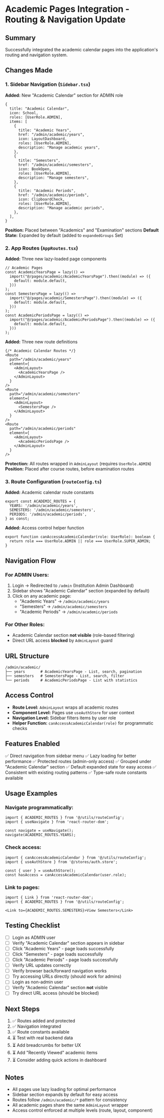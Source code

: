 # Academic Pages Integration - Routing & Navigation Update

## Summary
Successfully integrated the academic calendar pages into the application's routing and navigation system.

## Changes Made

### 1. Sidebar Navigation (`Sidebar.tsx`)
**Added:** New "Academic Calendar" section for ADMIN role

```tsx
{
  title: "Academic Calendar",
  icon: School,
  roles: [UserRole.ADMIN],
  items: [
    {
      title: "Academic Years",
      href: "/admin/academic/years",
      icon: LayoutDashboard,
      roles: [UserRole.ADMIN],
      description: "Manage academic years",
    },
    {
      title: "Semesters",
      href: "/admin/academic/semesters",
      icon: BookOpen,
      roles: [UserRole.ADMIN],
      description: "Manage semesters",
    },
    {
      title: "Academic Periods",
      href: "/admin/academic/periods",
      icon: ClipboardCheck,
      roles: [UserRole.ADMIN],
      description: "Manage academic periods",
    },
  ],
}
```

**Position:** Placed between "Academics" and "Examination" sections
**Default State:** Expanded by default (added to `expandedGroups` Set)

### 2. App Routes (`AppRoutes.tsx`)
**Added:** Three new lazy-loaded page components

```tsx
// Academic Pages
const AcademicYearsPage = lazy(() =>
  import("@/pages/academic/AcademicYearsPage").then((module) => ({
    default: module.default,
  }))
);
const SemestersPage = lazy(() =>
  import("@/pages/academic/SemestersPage").then((module) => ({
    default: module.default,
  }))
);
const AcademicPeriodsPage = lazy(() =>
  import("@/pages/academic/AcademicPeriodsPage").then((module) => ({
    default: module.default,
  }))
);
```

**Added:** Three new route definitions

```tsx
{/* Academic Calendar Routes */}
<Route
  path="/admin/academic/years"
  element={
    <AdminLayout>
      <AcademicYearsPage />
    </AdminLayout>
  }
/>
<Route
  path="/admin/academic/semesters"
  element={
    <AdminLayout>
      <SemestersPage />
    </AdminLayout>
  }
/>
<Route
  path="/admin/academic/periods"
  element={
    <AdminLayout>
      <AcademicPeriodsPage />
    </AdminLayout>
  }
/>
```

**Protection:** All routes wrapped in `AdminLayout` (requires `UserRole.ADMIN`)
**Position:** Placed after course routes, before examination routes

### 3. Route Configuration (`routeConfig.ts`)
**Added:** Academic calendar route constants

```tsx
export const ACADEMIC_ROUTES = {
  YEARS: '/admin/academic/years',
  SEMESTERS: '/admin/academic/semesters',
  PERIODS: '/admin/academic/periods',
} as const;
```

**Added:** Access control helper function

```tsx
export function canAccessAcademicCalendar(role: UserRole): boolean {
  return role === UserRole.ADMIN || role === UserRole.SUPER_ADMIN;
}
```

## Navigation Flow

### For ADMIN Users:
1. Login → Redirected to `/admin` (Institution Admin Dashboard)
2. Sidebar shows "Academic Calendar" section (expanded by default)
3. Click on any academic page:
   - "Academic Years" → `/admin/academic/years`
   - "Semesters" → `/admin/academic/semesters`
   - "Academic Periods" → `/admin/academic/periods`

### For Other Roles:
- Academic Calendar section **not visible** (role-based filtering)
- Direct URL access **blocked** by `AdminLayout` guard

## URL Structure
```
/admin/academic/
├── years       # AcademicYearsPage - List, search, pagination
├── semesters   # SemestersPage - List, search, filter
└── periods     # AcademicPeriodsPage - List with statistics
```

## Access Control
- **Route Level:** `AdminLayout` wraps all academic routes
- **Component Level:** Pages use `useAuthStore` for user context
- **Navigation Level:** Sidebar filters items by user role
- **Helper Function:** `canAccessAcademicCalendar(role)` for programmatic checks

## Features Enabled
✅ Direct navigation from sidebar menu
✅ Lazy loading for better performance
✅ Protected routes (admin-only access)
✅ Grouped under "Academic Calendar" section
✅ Default expanded state for easy access
✅ Consistent with existing routing patterns
✅ Type-safe route constants available

## Usage Examples

### Navigate programmatically:
```tsx
import { ACADEMIC_ROUTES } from '@/utils/routeConfig';
import { useNavigate } from 'react-router-dom';

const navigate = useNavigate();
navigate(ACADEMIC_ROUTES.YEARS);
```

### Check access:
```tsx
import { canAccessAcademicCalendar } from '@/utils/routeConfig';
import { useAuthStore } from '@/stores/auth.store';

const { user } = useAuthStore();
const hasAccess = canAccessAcademicCalendar(user.role);
```

### Link to pages:
```tsx
import { Link } from 'react-router-dom';
import { ACADEMIC_ROUTES } from '@/utils/routeConfig';

<Link to={ACADEMIC_ROUTES.SEMESTERS}>View Semesters</Link>
```

## Testing Checklist
- [ ] Login as ADMIN user
- [ ] Verify "Academic Calendar" section appears in sidebar
- [ ] Click "Academic Years" - page loads successfully
- [ ] Click "Semesters" - page loads successfully
- [ ] Click "Academic Periods" - page loads successfully
- [ ] Verify URL updates correctly
- [ ] Verify browser back/forward navigation works
- [ ] Try accessing URLs directly (should work for admins)
- [ ] Login as non-admin user
- [ ] Verify "Academic Calendar" section **not** visible
- [ ] Try direct URL access (should be blocked)

## Next Steps
1. ✅ Routes added and protected
2. ✅ Navigation integrated
3. ✅ Route constants available
4. ⏳ Test with real backend data
5. ⏳ Add breadcrumbs for better UX
6. ⏳ Add "Recently Viewed" academic items
7. ⏳ Consider adding quick actions in dashboard

## Notes
- All pages use lazy loading for optimal performance
- Sidebar section expands by default for easy access
- Routes follow `/admin/academic/*` pattern for consistency
- All academic pages share the same `AdminLayout` wrapper
- Access control enforced at multiple levels (route, layout, component)
